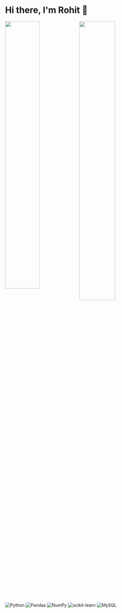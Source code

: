# Hi there, I'm Rohit 👋

<img align="left" width="47%" src="https://github-readme-stats.vercel.app/api?username=Rohit7594&show_icons=true&theme=radical">

<img align="left" width="48%" src="https://github-readme-stats.vercel.app/api/top-langs/?username=Rohit7594&layout=compact">

![Python](https://img.shields.io/badge/python-3670A0?style=for-the-badge&logo=python&logoColor=ffdd54)
![Pandas](https://img.shields.io/badge/pandas-%23150458.svg?style=for-the-badge&logo=pandas&logoColor=white)
![NumPy](https://img.shields.io/badge/numpy-%23013243.svg?style=for-the-badge&logo=numpy&logoColor=white)
![scikit-learn](https://img.shields.io/badge/scikit--learn-%23F7931E.svg?style=for-the-badge&logo=scikit-learn&logoColor=white)
![MySQL](https://img.shields.io/badge/mysql-%2300f.svg?style=for-the-badge&logo=mysql&logoColor=white)
